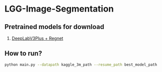 # LGG-Image-Segmentation

## Pretrained models for download
1. [DeepLabV3Plus + Regnet](https://drive.google.com/file/d/1bmAp9ye56ceOf1aNhCNmJSdzOmyGqiLL/view?usp=share_link)

## How to run?
```bash
python main.py --datapath kaggle_3m_path --resume_path best_model_path
```